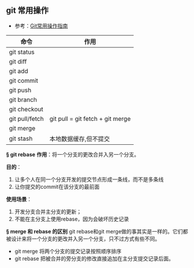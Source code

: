 ## git 常用操作

+   参考：[Git常用操作指南](https://www.cnblogs.com/guoyaohua/p/Git-tutorial.html "https://www.cnblogs.com/guoyaohua/p/Git-tutorial.html")

| 命令             | 作用                               |
|----------------|----------------------------------|
| git status     |                                  |
| git diff       |                                  |
| git add        |                                  |
| git commit     |                                  |
| git push       |                                  |
| git branch     |                                  |
| git checkout   |                                  |
| git pull/fetch | git pull = git fetch + git merge |
| git merge      |                                  |
| git stash      | 本地数据缓存,但不提交                      |

**§ git rebase** **作用**：将一个分支的更改合并入另一个分支。

**目的**：

1.  让多个人在同一个分支开发的提交节点形成一条线，而不是多条线
2.  让你提交的commit在该分支的最前面

**使用场景**：

1.  开发分支合并主分支的更新；
2.  不能在主分支上使用rebase，因为会破坏历史记录

**§ merge 和 rebase 的区别** git rebase和git merge做的事其实是一样的。它们都被设计来将一个分支的更改并入另一个分支，只不过方式有些不同。

+   git merge 将两个分支的提交记录按照顺序排序
+   git rebase 把被合并的旁分支的修改直接追加在主分支提交记录后面。
